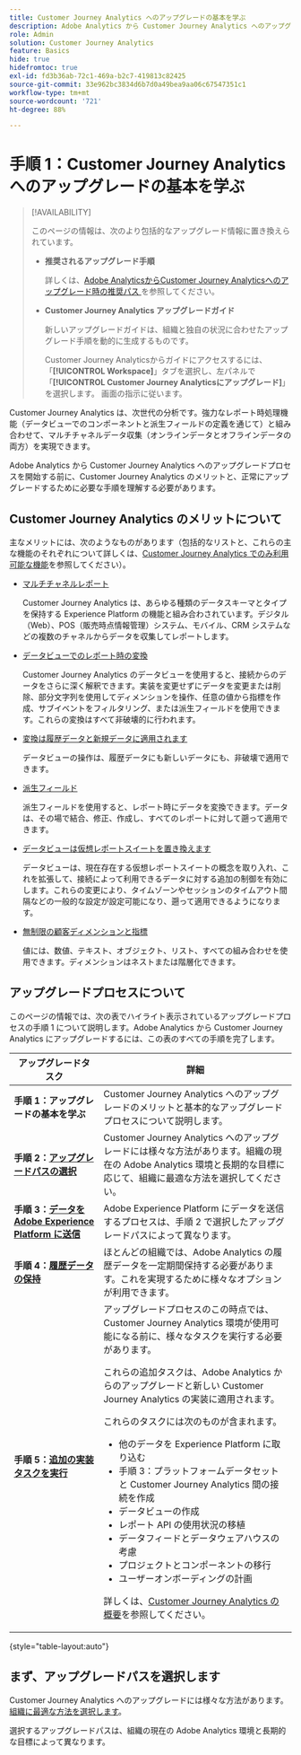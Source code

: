 ```yaml
---
title: Customer Journey Analytics へのアップグレードの基本を学ぶ
description: Adobe Analytics から Customer Journey Analytics へのアップグレードを計画します
role: Admin
solution: Customer Journey Analytics
feature: Basics
hide: true
hidefromtoc: true
exl-id: fd3b36ab-72c1-469a-b2c7-419813c82425
source-git-commit: 33e962bc3834d6b7d0a49bea9aa06c67547351c1
workflow-type: tm+mt
source-wordcount: '721'
ht-degree: 88%

---
```


# 手順 1：Customer Journey Analytics へのアップグレードの基本を学ぶ

>[!AVAILABILITY]
>
>このページの情報は、次のより包括的なアップグレード情報に置き換えられています。 <ul><li>**推奨されるアップグレード手順**<p>詳しくは、[Adobe AnalyticsからCustomer Journey Analyticsへのアップグレード時の推奨パス ](/help/getting-started/cja-upgrade/cja-upgrade-recommendations.md) を参照してください。</p></li><li>**Customer Journey Analytics アップグレードガイド**<p>新しいアップグレードガイドは、組織と独自の状況に合わせたアップグレード手順を動的に生成するものです。</p><p>Customer Journey Analyticsからガイドにアクセスするには、「**[!UICONTROL Workspace]**」タブを選択し、左パネルで「**[!UICONTROL Customer Journey Analyticsにアップグレード]**」を選択します。 画面の指示に従います。</p></li></ul>

Customer Journey Analytics は、次世代の分析です。強力なレポート時処理機能（データビューでのコンポーネントと派生フィールドの定義を通じて）と組み合わせて、マルチチャネルデータ収集（オンラインデータとオフラインデータの両方）を実現できます。

Adobe Analytics から Customer Journey Analytics へのアップグレードプロセスを開始する前に、Customer Journey Analytics のメリットと、正常にアップグレードするために必要な手順を理解する必要があります。

## Customer Journey Analytics のメリットについて

主なメリットには、次のようなものがあります（包括的なリストと、これらの主な機能のそれぞれについて詳しくは、[Customer Journey Analytics でのみ利用可能な機能](/help/getting-started/aa-vs-cja/cja-aa.md#adobe-customer-journey-analytics-features-not-available-in-adobe-analytics)を参照してください）。

* [マルチチャネルレポート](/help/getting-started/aa-to-cja-user.md#changes-to-data-architecture)

  Customer Journey Analytics は、あらゆる種類のデータスキーマとタイプを保持する Experience Platform の機能と組み合わされています。デジタル（Web）、POS（販売時点情報管理）システム、モバイル、CRM システムなどの複数のチャネルからデータを収集してレポートします。

* [データビューでのレポート時の変換](/help/getting-started/aa-vs-cja/vrs-dataview-sandbox-adc.md#customer-journey-analytics-data-views)

  Customer Journey Analytics のデータビューを使用すると、接続からのデータをさらに深く解釈できます。実装を変更せずにデータを変更または削除、部分文字列を使用してディメンションを操作、任意の値から指標を作成、サブイベントをフィルタリング、または派生フィールドを使用できます。これらの変換はすべて非破壊的に行われます。

* [変換は履歴データと新規データに適用されます](/help/getting-started/aa-vs-cja/vrs-dataview-sandbox-adc.md)

  データビューの操作は、履歴データにも新しいデータにも、非破壊で適用できます。

* [派生フィールド](/help/data-views/derived-fields/derived-fields.md)

  派生フィールドを使用すると、レポート時にデータを変換できます。データは、その場で結合、修正、作成し、すべてのレポートに対して遡って適用できます。

* [データビューは仮想レポートスイートを置き換えます](/help/getting-started/aa-to-cja-user.md#changes-to-the-concept-of-virtual-report-suites)

  データビューは、現在存在する仮想レポートスイートの概念を取り入れ、これを拡張して、接続によって利用できるデータに対する追加の制御を有効にします。これらの変更により、タイムゾーンやセッションのタイムアウト間隔などの一般的な設定が設定可能になり、遡って適用できるようになります。

* [無制限の顧客ディメンションと指標](/help/getting-started/aa-to-cja-user.md#changes-to-the-concept-of-evars-and-props)

  値には、数値、テキスト、オブジェクト、リスト、すべての組み合わせを使用できます。ディメンションはネストまたは階層化できます。

## アップグレードプロセスについて

<!-- Include a graphic of the end-to-end process, as well as links to each step of the process -->
このページの情報では、次の表でハイライト表示されているアップグレードプロセスの手順 1 について説明します。Adobe Analytics から Customer Journey Analytics にアップグレードするには、この表のすべての手順を完了します。

| アップグレードタスク | 詳細 |
|---------|----------|
| <span class="preview">**手順 1：アップグレードの基本を学ぶ**</span> | <span class="preview">Customer Journey Analytics へのアップグレードのメリットと基本的なアップグレードプロセスについて説明します。</span> |
| **手順 2：[アップグレードパスの選択](/help/getting-started/cja-upgrade/cja-upgrade-path.md)** | Customer Journey Analytics へのアップグレードには様々な方法があります。組織の現在の Adobe Analytics 環境と長期的な目標に応じて、組織に最適な方法を選択してください。 |
| **手順 3：[データを Adobe Experience Platform に送信](/help/getting-started/cja-upgrade/cja-upgrade-send-to-platform.md)** | Adobe Experience Platform にデータを送信するプロセスは、手順 2 で選択したアップグレードパスによって異なります。 |
| **手順 4：[履歴データの保持](/help/getting-started/cja-upgrade/cja-upgrade-historical-data.md)** | ほとんどの組織では、Adobe Analytics の履歴データを一定期間保持する必要があります。これを実現するために様々なオプションが利用できます。 |
| **手順 5：[追加の実装タスクを実行](/help/getting-started/cja-getting-started.md)** | アップグレードプロセスのこの時点では、Customer Journey Analytics 環境が使用可能になる前に、様々なタスクを実行する必要があります。<p>これらの追加タスクは、Adobe Analytics からのアップグレードと新しい Customer Journey Analytics の実装に適用されます。</p><p>これらのタスクには次のものが含まれます。</p><ul><li>他のデータを Experience Platform に取り込む</li><li>手順 3：プラットフォームデータセットと Customer Journey Analytics 間の接続を作成</li><li>データビューの作成</li><li>レポート API の使用状況の移植</li><li>データフィードとデータウェアハウスの考慮</li><li>プロジェクトとコンポーネントの移行</li><li>ユーザーオンボーディングの計画</li></ul> <p>詳しくは、[Customer Journey Analytics の概要](/help/getting-started/cja-getting-started.md)を参照してください。 |

{style="table-layout:auto"}

## まず、アップグレードパスを選択します

Customer Journey Analytics へのアップグレードには様々な方法があります。[組織に最適な方法を選択します](/help/getting-started/cja-upgrade/cja-upgrade-path.md)。

選択するアップグレードパスは、組織の現在の Adobe Analytics 環境と長期的な目標によって異なります。
